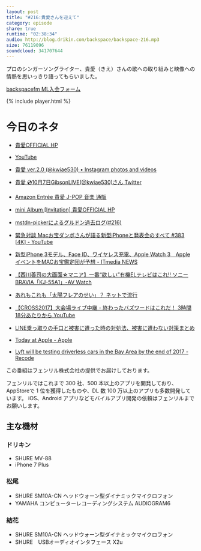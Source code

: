 ```yaml
---
layout: post
title: "#216:貴愛さんを迎えて"
category: episode
share: true
runtime: "02:38:34"
audio: http://blog.drikin.com/backspace/backspace-216.mp3
size: 76119096
soundcloud: 341707644
---
```


プロのシンガーソングライター、貴愛（きえ）さんの歌への取り組みと映像への情熱を思いっきり語ってもらいました。

[backspacefm ML入会フォーム](http://backspace.us11.list-manage.com/subscribe?u=09c933bd3997c1d16dbed156a&id=84b6529b91)

{% include player.html %}

# 今日のネタ

* [貴愛OFFICIAL HP](http://www.kwiae.tokyo/)
* [YouTube](https://www.youtube.com/channel/UC_Z2eJgfDTnuoMEE3D6PU9w)
* [貴愛 ver.2.0 (@kwiae530) • Instagram photos and videos](https://www.instagram.com/kwiae530/)
* [貴愛 💿10月7日GibsonLIVE(@kwiae530)さん  Twitter](https://twitter.com/kwiae530)
* [Amazon  Entrée  貴愛  J-POP  音楽 通販](http://amzn.to/2wTu6eG)
* [mini Album [Invitation]  貴愛OFFICIAL HP](http://kwiae.theshop.jp/items/2718505)

* [mstdn-pickerによるグルドン過去ログ(#216)](https://rbtnn.github.io/mstdn-picker/?instance=mstdn.guru&since_id=658859&max_id=660216)
* [緊急対談 Macお宝ダンボさんが語る新型iPhoneと発表会のすべて #383 \[4K\] - YouTube](https://www.youtube.com/watch?v=vznV2RhkSsU)
* [新型iPhone 3モデル、Face ID、ワイヤレス充電、Apple Watch 3　AppleイベントをMACお宝鑑定団が予想 - ITmedia NEWS](http://www.itmedia.co.jp/news/articles/1709/06/news105.html)
* [【西川善司の大画面☆マニア】一番“欲しい”有機ELテレビはこれ!! ソニーBRAVIA「KJ-55A1」-AV Watch](http://av.watch.impress.co.jp/docs/series/dg/1078023.html)
* [あれもこれも「太陽フレアのせい」？ ネットで流行](http://www.itmedia.co.jp/news/articles/1709/08/news084.html)
* [【CROSS2017】大会場ライブ中継 - 終わったバズワードはこれだ！ 3時間18分あたりから YouTube](https://www.youtube.com/watch?v=13tFYF-L4Z8)
* [LINE乗っ取りの手口と被害に遭った時の対処法、被害に遭わない対策まとめ](https://japan.norton.com/line-hacking-7986)
* [Today at Apple - Apple](https://www.apple.com/today/)
* [Lyft will be testing driverless cars in the Bay Area by the end of 2017 - Recode](https://www.recode.net/2017/9/7/16262610/lyft-drive-ai-self-driving-pilot-bay-area)



この番組はフェンリル株式会社の提供でお届けしております。

フェンリルではこれまで 300 社、500 本以上のアプリを開発しており、AppStoreで 1 位を獲得したものや、DL 数 100 万以上のアプリも多数開発しています。
iOS、Android アプリなどモバイルアプリ開発の依頼はフェンリルまでお願いします。

## 主な機材

### ドリキン

* SHURE MV-88
* iPhone 7 Plus

### 松尾

* SHURE  SM10A-CN ヘッドウォーン型ダイナミックマイクロフォン
* YAMAHA コンピューターレコーディングシステム AUDIOGRAM6

### 結花

* SHURE  SM10A-CN ヘッドウォーン型ダイナミックマイクロフォン
* SHURE　USBオーディオインタフェース X2u
